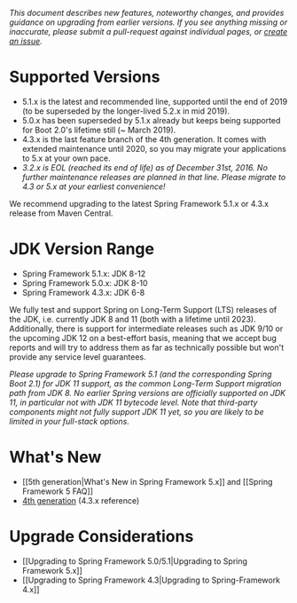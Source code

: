 _This document describes new features, noteworthy changes, and provides guidance on upgrading from earlier versions. If you see anything missing or inaccurate, please submit a pull-request against individual pages, or [create an issue](https://github.com/spring-projects/spring-framework/issues)._

# Supported Versions

- 5.1.x is the latest and recommended line, supported until the end of 2019 (to be superseded by the longer-lived 5.2.x in mid 2019).
- 5.0.x has been superseded by 5.1.x already but keeps being supported for Boot 2.0's lifetime still (~ March 2019).
- 4.3.x is the last feature branch of the 4th generation. It comes with extended maintenance until 2020, so you may migrate your applications to 5.x at your own pace.
- _3.2.x is EOL (reached its end of life) as of December 31st, 2016. No further maintenance releases are planned in that line. Please migrate to 4.3 or 5.x at your earliest convenience!_

We recommend upgrading to the latest Spring Framework 5.1.x or 4.3.x release from Maven Central.

# JDK Version Range

- Spring Framework 5.1.x: JDK 8-12
- Spring Framework 5.0.x: JDK 8-10
- Spring Framework 4.3.x: JDK 6-8

We fully test and support Spring on Long-Term Support (LTS) releases of the JDK, i.e. currently JDK 8 and 11 (both with a lifetime until 2023). Additionally, there is support for intermediate releases such as JDK 9/10 or the upcoming JDK 12 on a best-effort basis, meaning that we accept bug reports and will try to address them as far as technically possible but won't provide any service level guarantees.

_Please upgrade to Spring Framework 5.1 (and the corresponding Spring Boot 2.1) for JDK 11 support, as the common Long-Term Support migration path from JDK 8. No earlier Spring versions are officially supported on JDK 11, in particular not with JDK 11 bytecode level. Note that third-party components might not fully support JDK 11 yet, so you are likely to be limited in your full-stack options._

# What's New

- [[5th generation|What's New in Spring Framework 5.x]] and [[Spring Framework 5 FAQ]]
- [4th generation](https://docs.spring.io/spring-framework/docs/4.3.x/spring-framework-reference/htmlsingle/#spring-whats-new) (4.3.x reference)

# Upgrade Considerations

- [[Upgrading to Spring Framework 5.0/5.1|Upgrading to Spring Framework 5.x]]
- [[Upgrading to Spring Framework 4.3|Upgrading to Spring-Framework 4.x]]